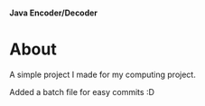 #### Java Encoder/Decoder


# About 
A simple project I made for my computing project.

Added a batch file for easy commits :D



